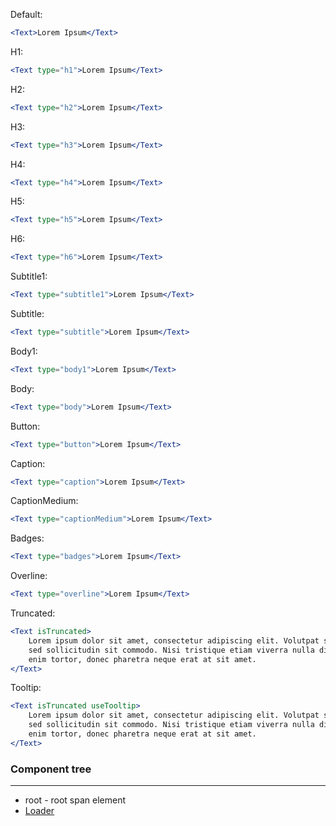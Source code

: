 Default:

```jsx
<Text>Lorem Ipsum</Text>
```

H1:

```jsx
<Text type="h1">Lorem Ipsum</Text>
```

H2:

```jsx
<Text type="h2">Lorem Ipsum</Text>
```

H3:

```jsx
<Text type="h3">Lorem Ipsum</Text>
```

H4:

```jsx
<Text type="h4">Lorem Ipsum</Text>
```

H5:

```jsx
<Text type="h5">Lorem Ipsum</Text>
```

H6:

```jsx
<Text type="h6">Lorem Ipsum</Text>
```

Subtitle1:

```jsx
<Text type="subtitle1">Lorem Ipsum</Text>
```

Subtitle:

```jsx
<Text type="subtitle">Lorem Ipsum</Text>
```

Body1:

```jsx
<Text type="body1">Lorem Ipsum</Text>
```

Body:

```jsx
<Text type="body">Lorem Ipsum</Text>
```

Button:

```jsx
<Text type="button">Lorem Ipsum</Text>
```

Caption:

```jsx
<Text type="caption">Lorem Ipsum</Text>
```

CaptionMedium:

```jsx
<Text type="captionMedium">Lorem Ipsum</Text>
```

Badges:

```jsx
<Text type="badges">Lorem Ipsum</Text>
```

Overline:

```jsx
<Text type="overline">Lorem Ipsum</Text>
```

Truncated:

```jsx
<Text isTruncated>
    Lorem ipsum dolor sit amet, consectetur adipiscing elit. Volutpat sit pellentesque tempor turpis
    sed sollicitudin sit commodo. Nisi tristique etiam viverra nulla diam neque egestas. Pretium
    enim tortor, donec pharetra neque erat at sit amet.
</Text>
```

Tooltip:

```jsx
<Text isTruncated useTooltip>
    Lorem ipsum dolor sit amet, consectetur adipiscing elit. Volutpat sit pellentesque tempor turpis
    sed sollicitudin sit commodo. Nisi tristique etiam viverra nulla diam neque egestas. Pretium
    enim tortor, donec pharetra neque erat at sit amet.
</Text>
```

### Component tree

---

-   root - root span element
-   [Loader](/#/General/Loader)
